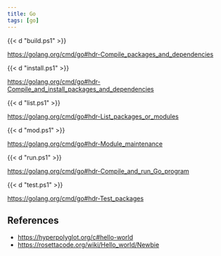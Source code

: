 ```yaml
---
title: Go
tags: [go]
---
```


{{< d "build.ps1" >}}

<https://golang.org/cmd/go#hdr-Compile_packages_and_dependencies>

{{< d "install.ps1" >}}

<https://golang.org/cmd/go#hdr-Compile_and_install_packages_and_dependencies>

{{< d "list.ps1" >}}

<https://golang.org/cmd/go#hdr-List_packages_or_modules>

{{< d "mod.ps1" >}}

<https://golang.org/cmd/go#hdr-Module_maintenance>

{{< d "run.ps1" >}}

<https://golang.org/cmd/go#hdr-Compile_and_run_Go_program>

{{< d "test.ps1" >}}

<https://golang.org/cmd/go#hdr-Test_packages>

## References

- <https://hyperpolyglot.org/c#hello-world>
- <https://rosettacode.org/wiki/Hello_world/Newbie>
